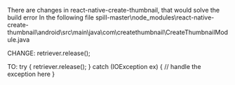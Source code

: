 There are changes in react-native-create-thumbnail, that would solve the build error
In the following file
spill-master\node_modules\react-native-create-thumbnail\android\src\main\java\com\createthumbnail\CreateThumbnailModule.java

CHANGE:
retriever.release();

TO:
try {
    retriever.release();
} catch (IOException ex) {
    // handle the exception here
}